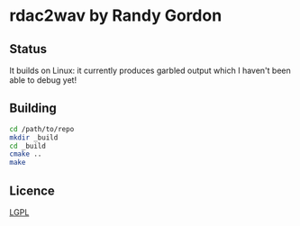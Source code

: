 # rdac2wav by Randy Gordon

## Status

It builds on Linux: it currently produces garbled output which I haven't been able to debug yet!

## Building

```bash
cd /path/to/repo
mkdir _build
cd _build
cmake ..
make
```

## Licence

[LGPL](LICENSE)
